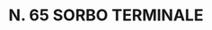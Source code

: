 ---
title: "N. 65 SORBO TERMINALE"
plant-name: "N. 65"
plant-number: "065"
plant-xml: "/assets/xml/plant065.xml"
plant-img1: "/assets/img/plant065_verso.jpg"
plant-img2: "/assets/img/plant065.jpg"
plant-title: "N. 65 SORBO TERMINALE"
plant-taxon-link: ""
plant-taxon-content: ""
layout: single-xml
---